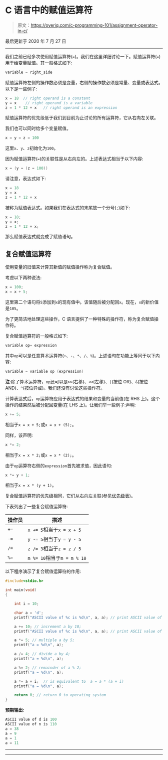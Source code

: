 # C 语言中的赋值运算符

> 原文：<https://overiq.com/c-programming-101/assignment-operator-in-c/>

最后更新于 2020 年 7 月 27 日

* * *

我们之前已经多次使用赋值运算符(`=`)。我们在这里详细讨论一下。赋值运算符(`=`)用于给变量赋值。其一般格式如下:

```c
variable = right_side

```

赋值运算符左侧的操作数必须是变量，右侧的操作数必须是常量、变量或表达式。以下是一些例子:

```c
x = 18  // right operand is a constant
y = x    // right operand is a variable
z = 1 * 12 + x   // right operand is an expression

```

赋值运算符的优先级低于我们到目前为止讨论的所有运算符，它从右向左关联。

我们也可以同时给多个变量赋值。

```c
x = y = z = 100

```

这里`x`、`y`、`z`初始化为`100`。

因为赋值运算符(`=`)的关联性是从右向左的。上述表达式相当于以下内容:

```c
x = (y = (z = 100))

```

请注意，表达式如下:

```c
x = 18
y = x
z = 1 * 12 + x

```

被称为赋值表达式。如果我们在表达式的末尾放一个分号(`;`)如下:

```c
x = 18;
y = x;
z = 1 * 12 + x;

```

那么赋值表达式就变成了赋值语句。

## 复合赋值运算符

使用变量的旧值来计算其新值的赋值操作称为复合赋值。

考虑以下两种说法:

```c
x = 100;
x = x + 5;

```

这里第二个语句将`5`添加到`x`的现有值中。该值随后被分配回`x`。现在，`x`的新价值是`105`。

为了更简洁地处理这些操作，C 语言提供了一种特殊的操作符，称为复合赋值操作符。

复合赋值运算符的一般格式如下:

```c
variable op= expression

```

其中`op`可以是任意算术运算符(`+`、`-`、`*`、`/`、`%`)。上述语句在功能上等同于以下内容:

```c
variable = variable op (expression)

```

**注**:除了算术运算符，`op`还可以是`>>`(右移)、`<<`(左移)、`|`(按位 OR)、`&`(按位 AND)、`^`(按位异或)。我们还没有讨论这些操作符。

计算表达式后，`op`运算符应用于表达式的结果和变量的当前值(在 RHS 上)。这个操作的结果然后被分配回变量(在 LHS 上)。让我们举一些例子:声明:

```c
x += 5;

```

相当于`x = x + 5;`或`x = x + (5);`。

同样，该声明:

```c
x *= 2;

```

相当于`x = x * 2;`或`x = x * (2);`。

由于`op`运算符右侧的`expression`首先被求值，因此语句:

```c
x *= y + 1;

```

相当于`x = x * (y + 1)`。

复合赋值运算符的优先级相同，它们从右向左关联(参见[优先级表](/c-programming-101/operator-precedence-and-associativity-in-c/))。

下表列出了一些复合赋值运算符:

| 操作员 | 描述 |
| --- | --- |
| `+=` | `x += 5`相当于`x = x + 5` |
| `-=` | `y -= 5`相当于`y = y - 5` |
| `/=` | `z /= 3`相当于`z = z / 5` |
| `%=` | `m %= 10`相当于`m = m % 10` |

以下程序演示了复合赋值运算符的作用:

```c
#include<stdio.h>

int main(void)
{

    int i = 10;

    char a = 'd';
    printf("ASCII value of %c is %d\n", a, a); // print ASCII value of d

    a += 10; // increment a by 10;
    printf("ASCII value of %c is %d\n", a, a); // print ASCII value of n

    a *= 5; // multiple a by 5;
    printf("a = %d\n", a); 

    a /= 4; // divide a by 4;
    printf("a = %d\n", a); 

    a %= 2; // remainder of a % 2;
    printf("a = %d\n", a); 

    a *= a + i;  // is equivalent to  a = a * (a + i)
    printf("a = %d\n", a);

    return 0; // return 0 to operating system
}

```

**预期输出:**

```c
ASCII value of d is 100
ASCII value of n is 110
a = 38
a = 9
a = 1
a = 11

```

* * *

* * *